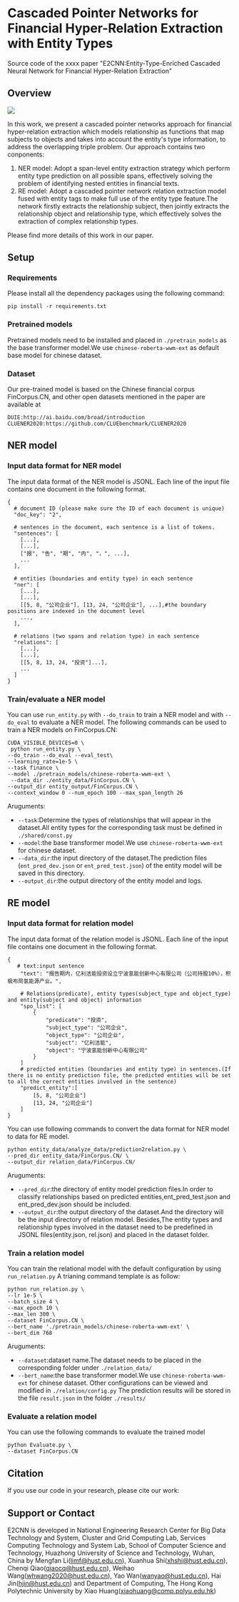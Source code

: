 # Cascaded Pointer Networks for Financial Hyper-Relation Extraction with Entity Types
Source code of the xxxx paper "E2CNN:Entity-Type-Enriched Cascaded Neural Network for Financial Hyper-Relation Extraction"

## Overview
![](./figs/overview.png)

In this work, we present a cascaded pointer networks approach for financial hyper-relation extraction which models relationship as functions that map subjects to objects and takes into account the entity's type information, to address the overlapping triple problem. Our approach contains two conponents:

1. NER model: Adopt a span-level entity extraction strategy which perform entity type prediction on all possible spans, effectively solving the problem of identifying nested entities in financial texts.
2. RE model: Adopt a cascaded pointer network relation extraction model fused with entity tags to make full use of the entity type feature.The network firstly extracts the relationship subject, then jointly extracts the relationship object and relationship type, which effectively solves the extraction of complex relationship types.

Please find more details of this work in our paper.

## Setup
### Requirements
Please install all the dependency packages using the following command:
```
pip install -r requirements.txt
```
### Pretrained models
Pretrained models need to be installed and placed in `./pretrain_models` as the base transformer model.We use `chinese-roberta-wwm-ext` as default base model for chinese dataset.
### Dataset
Our pre-trained model is based on the Chinese financial corpus FinCorpus.CN, and other open datasets mentioned in the paper are available at
```
DUIE:http://ai.baidu.com/broad/introduction
CLUENER2020:https://github.com/CLUEbenchmark/CLUENER2020
```
## NER model

### Input data format for NER model

The input data format of the NER model is JSONL. Each line of the input file contains one document in the following format.
```
{
  # document ID (please make sure the ID of each document is unique)
  "doc_key": "2",

  # sentences in the document, each sentence is a list of tokens.
  "sentences": [
    [...],
    [...],
    ["报", "告", "期", "内", "，", ...],
    ...
  ],

  # entities (boundaries and entity type) in each sentence
  "ner": [
    [...],
    [...],
    [[5, 8, "公司企业"], [13, 24, "公司企业"], ...],#the boundary positions are indexed in the document level
    ...,
  ],

  # relations (two spans and relation type) in each sentence
  "relations": [
    [...],
    [...],
    [[5, 8, 13, 24, "投资"]...],
    ...
  ]
}
```


### Train/evaluate a NER model

You can use `run_entity.py` with `--do_train` to train a NER model and with `--do_eval` to evaluate a NER model. 
The following commands can be used to train a NER models on FinCorpus.CN:
```
CUDA_VISIBLE_DEVICES=0 \
 python run_entity.py \
--do_train --do_eval --eval_test\
--learning_rate=1e-5 \
--task finance \
--model ./pretrain_models/chinese-roberta-wwm-ext \
 --data_dir ./entity_data/FinCorpus.CN \
--output_dir entity_output/FinCorpus.CN \
--context_window 0 --num_epoch 100 --max_span_length 26
```
Aruguments:
* `--task`:Determine the types of relationships that will appear in the dataset.All entity types for the corresponding task must be defined in `./shared/const.py`
* `--model`:the base transformer model.We use `chinese-roberta-wwm-ext` for chinese dataset.
* `--data_dir`:the input directory of the dataset.The prediction files (`ent_pred_dev.json` or `ent_pred_test.json`) of the entity model will be saved in this directory.
* `--output_dir`:the output directory of the entity model and logs.

## RE model

### Input data format for relation model

The input data format of the relation model is JSONL. Each line of the input file contains one document in the following format.
```
{
   # text:input sentence
    "text": "报告期内，亿利洁能投资设立宁波氢能创新中心有限公司（公司持股10%），积极布局氢能源产业。",

    # Relations(predicate), entity types(subject_type and object_type) and entity(subject and object) information
    "spo_list": [
        {
            "predicate": "投资",
            "subject_type": "公司企业",
            "object_type": "公司企业",
            "subject": "亿利洁能", 
            "object": "宁波氢能创新中心有限公司"
        }
    ]
    # predicted entities (boundaries and entity type) in sentences.(If there is no entity prediction file, the predicted entities will be set to all the correct entities involved in the sentence)
    "predict_entity":[
        [5, 8, "公司企业"]
        [13, 24, "公司企业"]
    ]
}
```
You can use following commands to convert the data format for NER model to data for RE model.
```
python entity_data/analyze_data/prediction2relation.py \
--pred_dir entity_data/FinCorpus.CN/ \
--output_dir relation_data/FinCorpus.CN/ 
``` 
Aruguments:
* `--pred_dir`:the directory of entity model prediction files.In order to classify relationships based on predicted entities,ent_pred_test.json and ent_pred_dev.json should be included.
* `--output_dir`:the output directory of the dataset.And the directory will be the input directory of relation model.
Besides,The entity types and relationship types involved in the dataset need to be predefined in JSONL files(entity.json, rel.json) and placed in the dataset folder.

### Train a relation model 
You can train the relational model with the default configuration by using `run_relation.py`
A trianing command template is as follow:
```
python run_relation.py \
--lr 1e-5 \
--batch_size 4 \
--max_epoch 10 \
--max_len 300 \
--dataset FinCorpus.CN \
--bert_name './pretrain_models/chinese-roberta-wwm-ext' \
--bert_dim 768 
```
Aruguments:
* `--dataset`:dataset name.The dataset needs to be placed in the corresponding folder under `./relation_data/`
* `--bert_name`:the base transformer model.We use `chinese-roberta-wwm-ext` for chinese dataset.
Other configurations can be viewed and modified in `./relation/config.py`
The prediction results will be stored in the file `result.json` in the folder `./results/`

### Evaluate a relation model 
You can use the following commands to evaluate the trained model
```
python Evaluate.py \
--dataset FinCorpus.CN
```

## Citation
If you use our code in your research, please cite our work:

## Support or Contact
E2CNN is developed in National Engineering Research Center for Big Data Technology and System, Cluster and Grid Computing Lab, Services Computing Technology and System Lab, School of Computer Science and Technology, Huazhong University of Science and Technology, Wuhan, China by Mengfan Li(limf@hust.edu.cn), Xuanhua Shi(xhshi@hust.edu.cn), Chenqi Qiao(qiaocq@hust.edu.cn), Weihao Wang(whwang2020@hust.edu.cn), Yao Wan(wanyao@hust.edu.cn), Hai Jin(hjin@hust.edu.cn) and Department of Computing, The Hong Kong Polytechnic University by Xiao Huang(xiaohuang@comp.polyu.edu.hk)